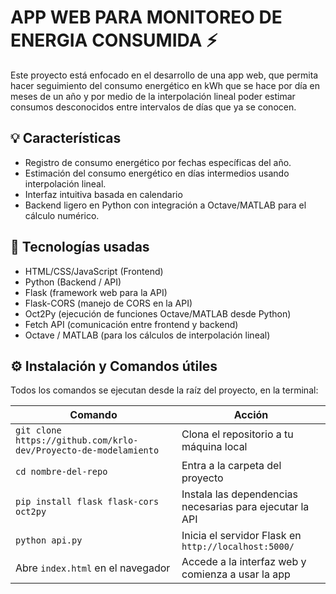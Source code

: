 # APP WEB PARA MONITOREO DE ENERGIA CONSUMIDA ⚡
Este proyecto está enfocado en el desarrollo de una app web, que permita hacer seguimiento del consumo energético en kWh que se hace por día en meses de un año y por medio de la interpolación lineal 
poder estimar consumos desconocidos entre intervalos de días que ya se conocen.

## 💡 Características
- Registro de consumo energético por fechas específicas del año.
- Estimación del consumo energético en días intermedios usando interpolación lineal.
- Interfaz intuitiva basada en calendario
- Backend ligero en Python con integración a Octave/MATLAB para el cálculo numérico.
  
## 🚀 Tecnologías usadas
- HTML/CSS/JavaScript (Frontend)
- Python (Backend / API)
- Flask (framework web para la API)
- Flask-CORS (manejo de CORS en la API)
- Oct2Py (ejecución de funciones Octave/MATLAB desde Python)
- Fetch API (comunicación entre frontend y backend)
- Octave / MATLAB (para los cálculos de interpolación lineal)

## ⚙️ Instalación y Comandos útiles

Todos los comandos se ejecutan desde la raíz del proyecto, en la terminal:

| Comando                                                    | Acción                                                                 |
|------------------------------------------------------------|------------------------------------------------------------------------|
| `git clone https://github.com/krlo-dev/Proyecto-de-modelamiento`      | Clona el repositorio a tu máquina local                               |
| `cd nombre-del-repo`                                       | Entra a la carpeta del proyecto                                       |
| `pip install flask flask-cors oct2py`                      | Instala las dependencias necesarias para ejecutar la API              |
| `python api.py`                                            | Inicia el servidor Flask en `http://localhost:5000/`                  |
| Abre `index.html` en el navegador                          | Accede a la interfaz web y comienza a usar la app                     |



